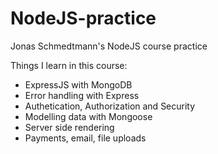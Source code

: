 # NodeJS-practice

Jonas Schmedtmann's NodeJS course practice

Things I learn in this course:
- ExpressJS with MongoDB
- Error handling with Express
- Authetication, Authorization and Security
- Modelling data with Mongoose
- Server side rendering
- Payments, email, file uploads
  
